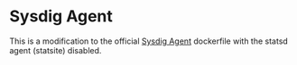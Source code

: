 # Sysdig Agent

This is a modification to the official [Sysdig Agent](https://registry.hub.docker.com/u/sysdig/agent/) dockerfile with the statsd agent (statsite) disabled.

